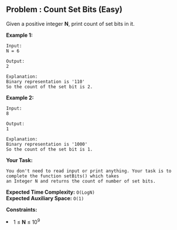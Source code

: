 ## Problem : Count Set Bits (Easy)
Given a positive integer **N**, print count of set bits in it. 

**Example 1:**
```
Input:
N = 6

Output:
2

Explanation:
Binary representation is '110' 
So the count of the set bit is 2.
```

**Example 2:**
```
Input:
8

Output:
1

Explanation:
Binary representation is '1000' 
So the count of the set bit is 1.
```

**Your Task:**
```  
You don't need to read input or print anything. Your task is to complete the function setBits() which takes
an Integer N and returns the count of number of set bits.
```

**Expected Time Complexity:** ```O(LogN)```<br>
**Expected Auxiliary Space:** ```O(1)```

**Constraints:**
<li>1 ≤ <b>N</b> ≤ 10<sup>9</sup></li>


